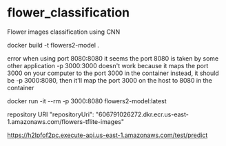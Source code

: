 # flower_classification
Flower images classification using CNN


docker build -t flowers2-model .

error when using port 8080:8080
it seems the port 8080 is taken by some other application
-p 3000:3000 doesn't work because it maps the port 3000 on your computer to the port 3000 in the container
instead, it should be -p 3000:8080, then it'll map the port 3000 on the host to 8080 in the container


docker run -it --rm -p 3000:8080 flowers2-model:latest

repository URI
 "repositoryUri": "606791026272.dkr.ecr.us-east-1.amazonaws.com/flowers-tflite-images"


https://h2lpfof2pc.execute-api.us-east-1.amazonaws.com/test/predict